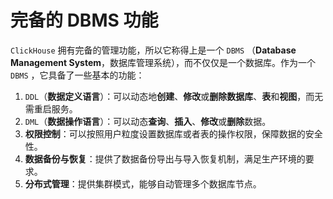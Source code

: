# 完备的 DBMS 功能

`ClickHouse` 拥有完备的管理功能，所以它称得上是一个 `DBMS` （**Database Management System**，数据库管理系统），而不仅仅是一个数据库。作为一个 `DBMS` ，它具备了一些基本的功能：

1. `DDL`（**数据定义语言**）：可以动态地**创建**、**修改**或**删除数据库**、**表**和**视图**，而无需重启服务。
2. `DML`（**数据操作语言**）：可以动态**查询**、**插入**、**修改**或**删除**数据。
3. **权限控制**：可以按照用户粒度设置数据库或者表的操作权限，保障数据的安全性。
4. **数据备份与恢复**：提供了数据备份导出与导入恢复机制，满足生产环境的要求。
5. **分布式管理**：提供集群模式，能够自动管理多个数据库节点。
